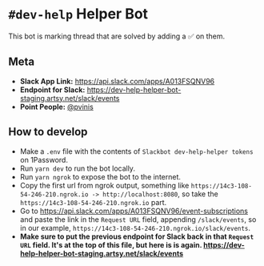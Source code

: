 # `#dev-help` Helper Bot

This bot is marking thread that are solved by adding a ✅ on them.

## Meta

- **Slack App Link:** https://api.slack.com/apps/A013FSQNV96
- **Endpoint for Slack:** https://dev-help-helper-bot-staging.artsy.net/slack/events
- **Point People:** [@pvinis](https://github.com/pvinis)

## How to develop

- Make a `.env` file with the contents of `Slackbot dev-help-helper tokens` on 1Password.
- Run `yarn dev` to run the bot locally.
- Run `yarn ngrok` to expose the bot to the internet.
- Copy the first url from ngrok output, something like `https://14c3-108-54-246-210.ngrok.io -> http://localhost:8080`, so take the `https://14c3-108-54-246-210.ngrok.io` part.
- Go to https://api.slack.com/apps/A013FSQNV96/event-subscriptions and paste the link in the `Request URL` field, appending `/slack/events`, so in our example, `https://14c3-108-54-246-210.ngrok.io/slack/events`.
- **Make sure to put the previous endpoint for Slack back in that `Request URL` field. It's at the top of this file, but here is is again. https://dev-help-helper-bot-staging.artsy.net/slack/events**
